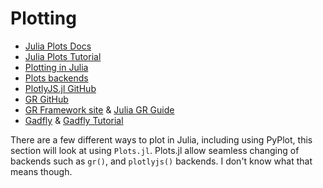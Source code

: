 # Plotting

* [Julia Plots Docs](http://docs.juliaplots.org/latest/)
* [Julia Plots Tutorial](http://docs.juliaplots.org/latest/tutorial/)
* [Plotting in Julia](https://julialang.org/downloads/plotting.html)
* [Plots backends](http://docs.juliaplots.org/latest/backends/)
* [PlotlyJS.jl GitHub](https://github.com/sglyon/PlotlyJS.jl)
* [GR GitHub](https://github.com/jheinen/GR.jl)
* [GR Framework site](http://gr-framework.org/) & [Julia GR Guide](http://gr-framework.org/julia.html)
* [Gadfly](http://gadflyjl.org/stable/) & [Gadfly Tutorial](http://gadflyjl.org/stable/tutorial.html#Tutorial-1)

There are a few different ways to plot in Julia, including using PyPlot, this section will look at using `Plots.jl`.
Plots.jl allow seamless changing of backends such as `gr()`, and `plotlyjs()` backends. I don't know what that means though.